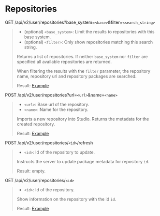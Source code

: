 # Repositories

GET /api/v2/user/repositories?base_system=`<base>`&filter=`<search_string>`
> * (optional) `<base_system>`: Limit the results to repositories with
>   this base system.
> * (optional) `<filter>`: Only show repositories matching this search
>   string.
>
> Returns a list of repositories. If neither `base_system` nor `filter`
> are specified all available repositories are returned.
>
> When filtering the results with the `filter` parameter, the repository
> name, repository url and repository packages are searched.
>
> Result: [Example](repositories.xml)

POST /api/v2/user/repositories?url=`<url>`&name=`<name>`
> * `<url>`: Base url of the repository.
> * `<name>`: Name for the repository.
>
> Imports a new repository into Studio. Returns the metadata for the
> created repository.
>
> Result: [Example](repository.xml)

POST /api/v2/user/repositories/`<id>`/refresh
> * `<id>`: Id of the repository to update.
>
> Instructs the server to update package metadata for repository `id`.
>
> Result: empty.

GET /api/v2/user/repositories/`<id>`
> * `<id>`: Id of the repository.
>
> Show information on the repository with the id `id`.
>
> Result: [Example](repository.xml)
